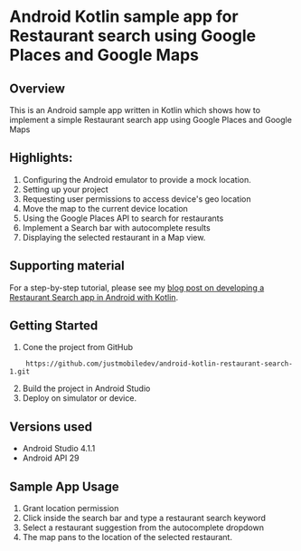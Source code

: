 # Android Kotlin sample app for Restaurant search using Google Places and Google Maps

## Overview
This is an Android sample app written in Kotlin which shows how to implement a simple Restaurant search app using Google Places and Google Maps

## Highlights:
1. Configuring the Android emulator to provide a mock location.
2. Setting up your project
3. Requesting user permissions to access device's geo location
4. Move the map to the current device location
5. Using the Google Places API to search for restaurants
6. Implement a Search bar with autocomplete results
7. Displaying the selected restaurant in a Map view.

## Supporting material
For a step-by-step tutorial, please see my [blog post on developing a Restaurant Search app in Android with Kotlin](https://mobiledeveloperblog.com/developing-a-restaurant-search-app-with-android-and-kotlin//).

## Getting Started
1. Cone the project from GitHub

```
	https://github.com/justmobiledev/android-kotlin-restaurant-search-1.git
```
2. Build the project in Android Studio
3. Deploy on simulator or device.

## Versions used
* Android Studio 4.1.1
* Android API 29

## Sample App Usage
1. Grant location permission
2. Click inside the search bar and type a restaurant search keyword
3. Select a restaurant suggestion from the autocomplete dropdown
4. The map pans to the location of the selected restaurant.

